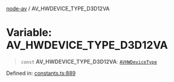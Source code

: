 [node-av](../globals.md) / AV\_HWDEVICE\_TYPE\_D3D12VA

# Variable: AV\_HWDEVICE\_TYPE\_D3D12VA

> `const` **AV\_HWDEVICE\_TYPE\_D3D12VA**: [`AVHWDeviceType`](../type-aliases/AVHWDeviceType.md)

Defined in: [constants.ts:889](https://github.com/seydx/av/blob/f8631fc881b394300b1479f511d55cf1c370a87f/src/constants/constants.ts#L889)
